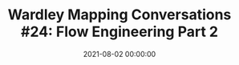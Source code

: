 ---
title: 'Wardley Mapping Conversations #24: Flow Engineering Part 2'
description: >
 Steve Pereira and João Rosa return for part 2 of our discussion on Wardley Maps and Flow Engineering!
conference: 'Wardley Mapping Conversations'
type: 'panel'
location: 'online'
website: https://learnwardleymapping.com/event/wardley-mapping-conversations-24-flow-engineering-part-2/
videoYoutube: 'ZFxMd0KGeVs'
date: 2021-08-02 00:00:00
featured_image: '/images/speaking/2021-08-02-wardley-mapping-conversations-flow-engineering-part-2.webp'
---